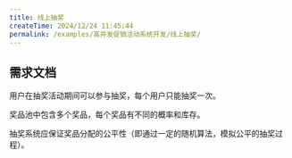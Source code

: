 ```yaml
---
title: 线上抽奖
createTime: 2024/12/24 11:45:44
permalink: /examples/高并发促销活动系统开发/线上抽奖/
---
```


## 需求文档

用户在抽奖活动期间可以参与抽奖，每个用户只能抽奖一次。

奖品池中包含多个奖品，每个奖品有不同的概率和库存。

抽奖系统应保证奖品分配的公平性（即通过一定的随机算法，模拟公平的抽奖过程）。
